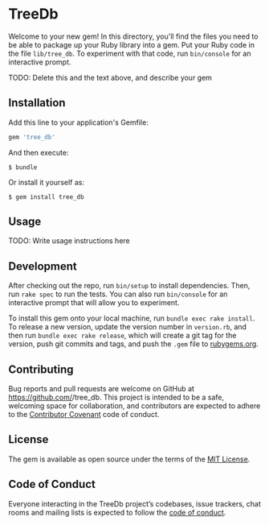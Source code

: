 # TreeDb

Welcome to your new gem! In this directory, you'll find the files you need to be able to package up your Ruby library into a gem. Put your Ruby code in the file `lib/tree_db`. To experiment with that code, run `bin/console` for an interactive prompt.

TODO: Delete this and the text above, and describe your gem

## Installation

Add this line to your application's Gemfile:

```ruby
gem 'tree_db'
```

And then execute:

    $ bundle

Or install it yourself as:

    $ gem install tree_db

## Usage

TODO: Write usage instructions here

## Development

After checking out the repo, run `bin/setup` to install dependencies. Then, run `rake spec` to run the tests. You can also run `bin/console` for an interactive prompt that will allow you to experiment.

To install this gem onto your local machine, run `bundle exec rake install`. To release a new version, update the version number in `version.rb`, and then run `bundle exec rake release`, which will create a git tag for the version, push git commits and tags, and push the `.gem` file to [rubygems.org](https://rubygems.org).

## Contributing

Bug reports and pull requests are welcome on GitHub at https://github.com/<Peter-G-Stone>/tree_db. This project is intended to be a safe, welcoming space for collaboration, and contributors are expected to adhere to the [Contributor Covenant](http://contributor-covenant.org) code of conduct.

## License

The gem is available as open source under the terms of the [MIT License](https://opensource.org/licenses/MIT).

## Code of Conduct

Everyone interacting in the TreeDb project’s codebases, issue trackers, chat rooms and mailing lists is expected to follow the [code of conduct](https://github.com/<Peter-G-Stone>/tree_db/blob/master/CODE_OF_CONDUCT.md).
